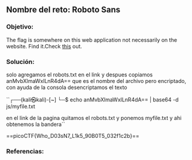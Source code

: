 ## Nombre del reto: Roboto Sans


### Objetivo:

The flag is somewhere on this web application not necessarily on the website. Find it.Check [this](http://saturn.picoctf.net:64710/) out.

### Solución:
solo agregamos el robots.txt en el link y despues copiamos anMvbXlmaWxlLnR4dA==
que es el nombre del archivo pero encriptado, con ayuda de la consola desencriptamos el texto

``┌──(kali㉿kali)-[~]
└─$ echo anMvbXlmaWxlLnR4dA== | base64 -d     
js/myfile.txt                                                                             

en el link de la pagina quitamos el robots.txt y ponemos myfile.txt y ahi obtenemos la bandera``

==picoCTF{Who_D03sN7_L1k5_90B0T5_032f1c2b}==

### Referencias: